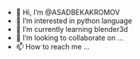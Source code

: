 - 👋 Hi, I’m @ASADBEKAKROMOV
- 👀 I’m interested in python language
- 🌱 I’m currently learning blender3d
- 💞️ I’m looking to collaborate on ...
- 📫 How to reach me ...

<!---
ASADBEKAKROMOV/ASADBEKAKROMOV is a ✨ special ✨ repository because its `README.md` (this file) appears on your GitHub profile.
You can click the Preview link to take a look at your changes.
--->
